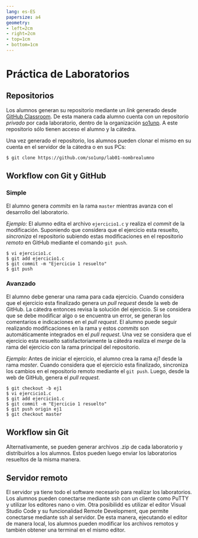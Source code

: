 ```yaml
---
lang: es-ES
papersize: a4
geometry:
- left=2cm
- right=2cm
- top=1cm
- bottom=1cm
---
```


# Práctica de Laboratorios

## Repositorios

Los alumnos generan su repositorio mediante un _link_ generado desde [GitHub Classroom](https://classroom.github.com/). De esta manera cada alumno cuenta con un repositorio *privado* por cada laboratorio, dentro de la organización [so1unp](https://github.com/so1unp). A este repositorio sólo tienen acceso el alumno y la cátedra.

Una vez generado el repositorio, los alumnos pueden clonar el mismo en su cuenta en el servidor de la cátedra o en sus PCs:
```
$ git clone https://github.com/so1unp/lab01-nombrealumno
```

## Workflow con Git y GitHub

### Simple

El alumno genera _commits_ en la rama `master` mientras avanza con el desarrollo del laboratorio. 

*Ejemplo:* El alumno edita el archivo `ejercicio1.c` y realiza el _commit_ de la modificación. Suponiendo que considera que el ejercicio esta resuelto, _sincroniza_ el repositorio subiendo estas modificaciones en el repositorio _remoto_ en GitHub mediante el comando `git push`.
```
$ vi ejercicio1.c
$ git add ejercicio1.c
$ git commit -m "Ejercicio 1 resuelto"
$ git push
```

### Avanzado

El alumno debe generar una rama para cada ejercicio. Cuando considera que el ejercicio esta finalizado genera un _pull request_ desde la web de GitHub. La cátedra entonces revisa la solución del ejercicio. Si se considera que se debe modificar algo o se encuentra un error, se generan los comentarios e indicaciones en el _pull request_. El alumno puede seguir realizando modificaciones en la rama y estos _commits_ son automáticamente integrados en el _pull request_. Una vez se considera que el ejercicio esta resuelto satisfactoriamente la cátedra realiza el _merge_ de la rama del ejercicio con la rama principal del repositorio.

*Ejemplo:* Antes de iniciar el ejercicio, el alumno crea la rama _ej1_ desde la rama _master_. Cuando considera que el ejercicio esta finalizado, sincroniza los cambios en el repositorio remoto mediante el `git push`. Luego, desde la web de GitHub, genera el _pull request_.
```
$ git checkout -b ej1
$ vi ejercicio1.c
$ git add ejercicio1.c
$ git commit -m "Ejercicio 1 resuelto"
$ git push origin ej1
$ git checkout master
```

## Workflow sin Git

Alternativamente, se pueden generar archivos .zip de cada laboratorio y distribuirlos a los alumnos. Estos pueden luego enviar los laboratorios resueltos de la misma manera.

## Servidor remoto

El servidor ya tiene todo el software necesario para realizar los laboratorios. Los alumnos pueden conectarse mediante ssh con un cliente como PuTTY y utilizar los editores nano o vim. Otra posibilidd es utilizar el editor Visual Studio Code y su funcionalidad Remote Development, que permite conectarse mediante ssh al servidor. De esta manera, ejecutando el editor de manera local, los alumnos pueden modificar los archivos remotos y también obtener una terminal en el mismo editor.


